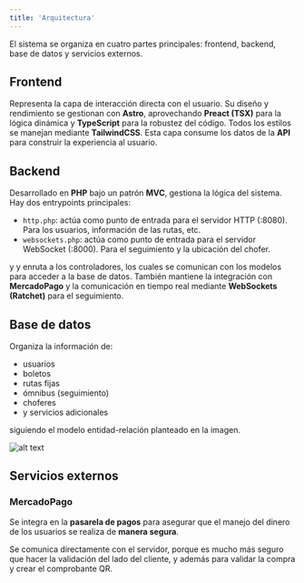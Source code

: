 ```yaml
---
title: 'Arquitectura'
---
```


El sistema se organiza en cuatro partes principales: frontend, backend, base de datos y servicios externos.

## Frontend

Representa la capa de interacción directa con el usuario. Su diseño y rendimiento se gestionan con **Astro**, aprovechando **Preact (TSX)** para la lógica dinámica y **TypeScript** para la robustez del código. Todos los estilos se manejan mediante **TailwindCSS**. Esta capa consume los datos de la **API** para construir la experiencia al usuario.

## Backend

Desarrollado en **PHP** bajo un patrón **MVC**, gestiona la lógica del sistema. Hay dos entrypoints principales:

- `http.php`: actúa como punto de entrada para el servidor HTTP (:8080). Para los usuarios, información de las rutas, etc.
- `websockets.php`: actúa como punto de entrada para el servidor WebSocket (:8000). Para el seguimiento y la ubicación del chofer.

 y y enruta a los controladores, los cuales se comunican con los modelos para acceder a la base de datos. También mantiene la integración con **MercadoPago** y la comunicación en tiempo real mediante **WebSockets (Ratchet)** para el seguimiento.

## Base de datos

Organiza la información de:

- usuarios
- boletos
- rutas fijas
- ómnibus (seguimiento)
- choferes
- y servicios adicionales

siguiendo el modelo entidad-relación planteado en la imagen.

![alt text](/assets/mer.png)

## Servicios externos

### MercadoPago

Se integra en la **pasarela de pagos** para asegurar que el manejo del dinero de los usuarios se realiza de **manera segura**.

Se comunica directamente con el servidor, porque es mucho más seguro que hacer la validación del lado del cliente, y además para validar la compra y crear el comprobante QR.